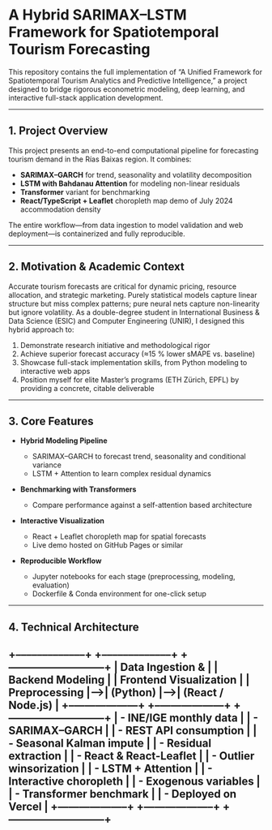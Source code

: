 # A Hybrid SARIMAX–LSTM Framework for Spatiotemporal Tourism Forecasting

This repository contains the full implementation of “A Unified Framework for Spatiotemporal Tourism Analytics and Predictive Intelligence,” a project designed to bridge rigorous econometric modeling, deep learning, and interactive full-stack application development.

---

## 1. Project Overview

This project presents an end-to-end computational pipeline for forecasting tourism demand in the Rías Baixas region. It combines:

- **SARIMAX–GARCH** for trend, seasonality and volatility decomposition  
- **LSTM with Bahdanau Attention** for modeling non-linear residuals  
- **Transformer** variant for benchmarking  
- **React/TypeScript + Leaflet** choropleth map demo of July 2024 accommodation density  

The entire workflow—from data ingestion to model validation and web deployment—is containerized and fully reproducible.

---

## 2. Motivation & Academic Context

Accurate tourism forecasts are critical for dynamic pricing, resource allocation, and strategic marketing. Purely statistical models capture linear structure but miss complex patterns; pure neural nets capture non-linearity but ignore volatility. As a double-degree student in International Business & Data Science (ESIC) and Computer Engineering (UNIR), I designed this hybrid approach to:

1. Demonstrate research initiative and methodological rigor  
2. Achieve superior forecast accuracy (≈15 % lower sMAPE vs. baseline)  
3. Showcase full-stack implementation skills, from Python modeling to interactive web apps  
4. Position myself for elite Master’s programs (ETH Zürich, EPFL) by providing a concrete, citable deliverable  

---

## 3. Core Features

- **Hybrid Modeling Pipeline**  
  - SARIMAX–GARCH to forecast trend, seasonality and conditional variance  
  - LSTM + Attention to learn complex residual dynamics  

- **Benchmarking with Transformers**  
  - Compare performance against a self-attention based architecture  

- **Interactive Visualization**  
  - React + Leaflet choropleth map for spatial forecasts  
  - Live demo hosted on GitHub Pages or similar  

- **Reproducible Workflow**  
  - Jupyter notebooks for each stage (preprocessing, modeling, evaluation)  
  - Dockerfile & Conda environment for one-click setup  

---

## 4. Technical Architecture
+–––––––––––––+      +–––––––––––––+      +—————————+
|  Data Ingestion &        |      |   Backend Modeling       |      |   Frontend Visualization  |
|  Preprocessing           |—–>|      (Python)            |—–>|    (React / Node.js)      |
+–––––––––––––+      +–––––––––––––+      +—————————+
| - INE/IGE monthly data   |      | - SARIMAX–GARCH          |      | - REST API consumption    |
| - Seasonal Kalman impute |      | - Residual extraction    |      | - React & React-Leaflet   |
| - Outlier winsorization  |      | - LSTM + Attention       |      | - Interactive choropleth  |
| - Exogenous variables    |      | - Transformer benchmark  |      | - Deployed on Vercel      |
+–––––––––––––+      +–––––––––––––+      +—————————+
---


